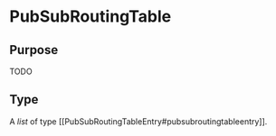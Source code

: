 # PubSubRoutingTable

## Purpose

<!-- --8<-- [start:purpose] -->
TODO
<!-- --8<-- [end:purpose] -->


## Type

<!-- --8<-- [start:type] -->
A *list* of type [[PubSubRoutingTableEntry#pubsubroutingtableentry]].
<!-- --8<-- [end:type] -->
